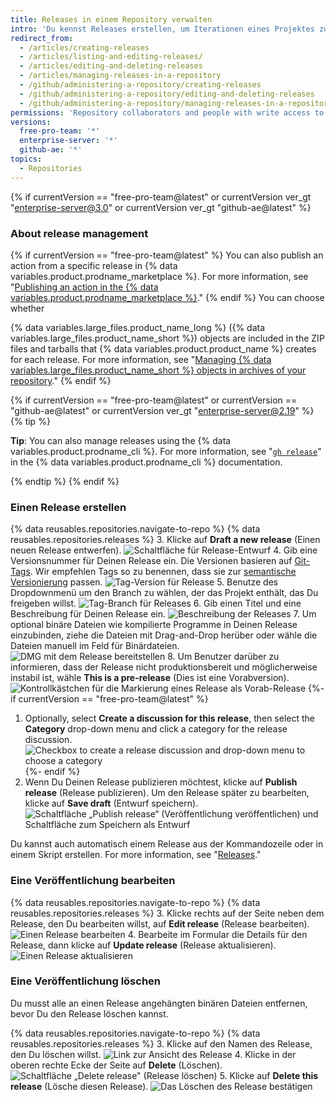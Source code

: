 ```yaml
---
title: Releases in einem Repository verwalten
intro: 'Du kennst Releases erstellen, um Iterationen eines Projektes zu bündeln und an Benutzer zu liefern.'
redirect_from:
  - /articles/creating-releases
  - /articles/listing-and-editing-releases/
  - /articles/editing-and-deleting-releases
  - /articles/managing-releases-in-a-repository
  - /github/administering-a-repository/creating-releases
  - /github/administering-a-repository/editing-and-deleting-releases
  - /github/administering-a-repository/managing-releases-in-a-repository
permissions: 'Repository collaborators and people with write access to a repository can create, edit, and delete a release.'
versions:
  free-pro-team: '*'
  enterprise-server: '*'
  github-ae: '*'
topics:
  - Repositories
---
```

{% if currentVersion == "free-pro-team@latest" or currentVersion ver_gt "enterprise-server@3.0" or currentVersion ver_gt "github-ae@latest" %}

### About release management

{% if currentVersion == "free-pro-team@latest" %}
You can also publish an action from a specific release in {% data variables.product.prodname_marketplace %}. For more information, see "<a href="/actions/creating-actions/publishing-actions-in-github-marketplace" class="dotcom-only">Publishing an action in the {% data variables.product.prodname_marketplace %}</a>."
{% endif %}
You can choose whether

{% data variables.large_files.product_name_long %} ({% data variables.large_files.product_name_short %}) objects are included in the ZIP files and tarballs that {% data variables.product.product_name %} creates for each release. For more information, see "[Managing {% data variables.large_files.product_name_short %} objects in archives of your repository](/github/administering-a-repository/managing-git-lfs-objects-in-archives-of-your-repository)."
{% endif %}

{% if currentVersion == "free-pro-team@latest" or currentVersion == "github-ae@latest" or currentVersion ver_gt "enterprise-server@2.19" %}
{% tip %}

**Tip**: You can also manage releases using the {% data variables.product.prodname_cli %}. For more information, see "[`gh release`](https://cli.github.com/manual/gh_release)" in the {% data variables.product.prodname_cli %} documentation.

{% endtip %}
{% endif %}

### Einen Release erstellen

{% data reusables.repositories.navigate-to-repo %}
{% data reusables.repositories.releases %}
3. Klicke auf **Draft a new release** (Einen neuen Release entwerfen). ![Schaltfläche für Release-Entwurf](/assets/images/help/releases/draft_release_button.png)
4. Gib eine Versionsnummer für Deinen Release ein. Die Versionen basieren auf [Git-Tags](https://git-scm.com/book/en/Git-Basics-Tagging). Wir empfehlen Tags so zu benennen, dass sie zur [semantische Versionierung](http://semver.org/) passen. ![Tag-Version für Release](/assets/images/help/releases/releases-tag-version.png)
5. Benutze des Dropdownmenü um den Branch zu wählen, der das Projekt enthält, das Du freigeben willst. ![Tag-Branch für Releases](/assets/images/help/releases/releases-tag-branch.png)
6. Gib einen Titel und eine Beschreibung für Deinen Release ein. ![Beschreibung der Releases](/assets/images/help/releases/releases_description.png)
7. Um optional binäre Dateien wie kompilierte Programme in Deinen Release einzubinden, ziehe die Dateien mit Drag-and-Drop herüber oder wähle die Dateien manuell im Feld für Binärdateien. ![DMG mit dem Release bereitstellen](/assets/images/help/releases/releases_adding_binary.gif)
8. Um Benutzer darüber zu informieren, dass der Release nicht produktionsbereit und möglicherweise instabil ist, wähle **This is a pre-release** (Dies ist eine Vorabversion). ![Kontrollkästchen für die Markierung eines Release als Vorab-Release](/assets/images/help/releases/prerelease_checkbox.png)
{%- if currentVersion == "free-pro-team@latest" %}
1. Optionally, select **Create a discussion for this release**, then select the **Category** drop-down menu and click a category for the release discussion. ![Checkbox to create a release discussion and drop-down menu to choose a category](/assets/images/help/releases/create-release-discussion.png)
{%- endif %}
9. Wenn Du Deinen Release publizieren möchtest, klicke auf **Publish release** (Release publizieren). Um den Release später zu bearbeiten, klicke auf **Save draft** (Entwurf speichern). ![Schaltfläche „Publish release“ (Veröffentlichung veröffentlichen) und Schaltfläche zum Speichern als Entwurf](/assets/images/help/releases/release_buttons.png)

Du kannst auch automatisch einem Release aus der Kommandozeile oder in einem Skript erstellen. For more information, see "[Releases](/rest/reference/repos/#create-a-release)."

### Eine Veröffentlichung bearbeiten

{% data reusables.repositories.navigate-to-repo %}
{% data reusables.repositories.releases %}
3. Klicke rechts auf der Seite neben dem Release, den Du bearbeiten willst, auf **Edit release** (Release bearbeiten). ![Einen Release bearbeiten](/assets/images/help/releases/edit-release.png)
4. Bearbeite im Formular die Details für den Release, dann klicke auf **Update release** (Release aktualisieren). ![Einen Release aktualisieren](/assets/images/help/releases/update-release.png)

### Eine Veröffentlichung löschen

Du musst alle an einen Release angehängten binären Dateien entfernen, bevor Du den Release löschen kannst.

{% data reusables.repositories.navigate-to-repo %}
{% data reusables.repositories.releases %}
3. Klicke auf den Namen des Release, den Du löschen willst. ![Link zur Ansicht des Release](/assets/images/help/releases/release-name-link.png)
4. Klicke in der oberen rechte Ecke der Seite auf **Delete** (Löschen). ![Schaltfläche „Delete release" (Release löschen)](/assets/images/help/releases/delete-release.png)
5. Klicke auf **Delete this release** (Lösche diesen Release). ![Das Löschen des Release bestätigen](/assets/images/help/releases/confirm-delete-release.png)
